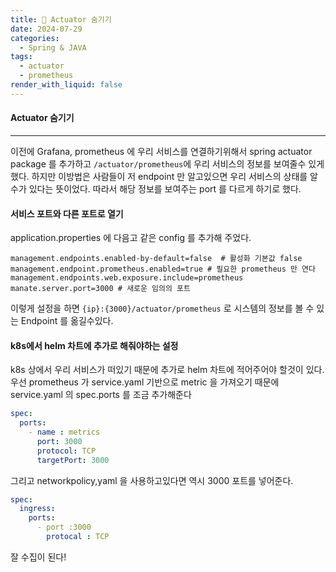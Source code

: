 ```yaml
---
title: 👣 Actuator 숨기기
date: 2024-07-29
categories:
  - Spring & JAVA
tags:
  - actuator
  - prometheus
render_with_liquid: false
---
```

#### Actuator 숨기기
---
이전에 Grafana, prometheus 에 우리 서비스를 연결하기위해서 spring actuator package 를 추가하고 
`/actuator/prometheus`에 우리 서비스의 정보를 보여줄수 있게 했다. 하지만 이방법은 사람들이 저 endpoint 만 알고있으면 우리 서비스의 상태를 알 수가 있다는 뜻이었다. 따라서 해당 정보를 보여주는 port 를 다르게 하기로 했다.

#### 서비스 포트와 다른 포트로 열기
application.properties 에 다음고 같은 config 를 추가해 주었다.
```properties
management.endpoints.enabled-by-default=false  # 활성화 기본값 false  
management.endpoint.prometheus.enabled=true # 필요한 prometheus 만 연다  
management.endpoints.web.exposure.include=prometheus  
manate.server.port=3000 # 새로운 임의의 포트
```

이렇게 설정을 하면 `{ip}:{3000}/actuator/prometheus` 로 시스템의 정보를 볼 수 있는 Endpoint 를 옮길수있다.

#### k8s에서 helm 차트에 추가로 해줘야하는 설정
k8s 상에서 우리 서비스가 떠있기 때문에 추가로 helm 차트에 적어주어야 할것이 있다. 우선 prometheus 가 service.yaml 기반으로 metric 을 가져오기 때문에 service.yaml 의 spec.ports 를 조금 추가해준다

```yaml 
spec:  
  ports:  
    - name : metrics  
      port: 3000  
      protocol: TCP  
      targetPort: 3000
```

그리고 networkpolicy,yaml 을 사용하고있다면 역시 3000 포트를 넣어준다.

```yaml
spec:  
  ingress:  
    ports:  
      - port :3000  
        protocal : TCP
```

잘 수집이 된다!